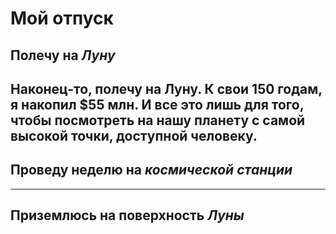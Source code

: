 # Мой отпуск

## Полечу на *Луну*
Наконец-то, полечу на Луну. К свои 150 годам, я накопил $55 млн. И все это лишь для того, чтобы посмотреть на нашу планету с самой высокой точки, доступной человеку. 
---
## Проведу неделю на *космической станции*

---
## Приземлюсь на поверхность *Луны*
